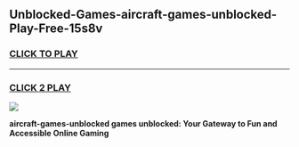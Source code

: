 
## Unblocked-Games-aircraft-games-unblocked-Play-Free-15s8v
<h3>
<a href="https://premium76.site?title=aircraft-games-unblocked&ref=24M">CLICK TO PLAY</a></h3>
<hr>

<h3>
<a href="https://premium76.site?title=aircraft-games-unblocked&ref=24M">CLICK 2 PLAY</a>
  
</h3>

<a href="https://premium76.site?title=aircraft-games-unblocked&ref=24M"><img src="https://clearcache.store/games.png"></a>


**aircraft-games-unblocked games unblocked: Your Gateway to Fun and Accessible Online Gaming**
